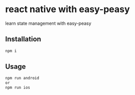 # react native with easy-peasy

 learn state management with easy-peasy

## Installation

```bash
npm i
```

## Usage

```bash
npm run android
or
npm run ios
```
